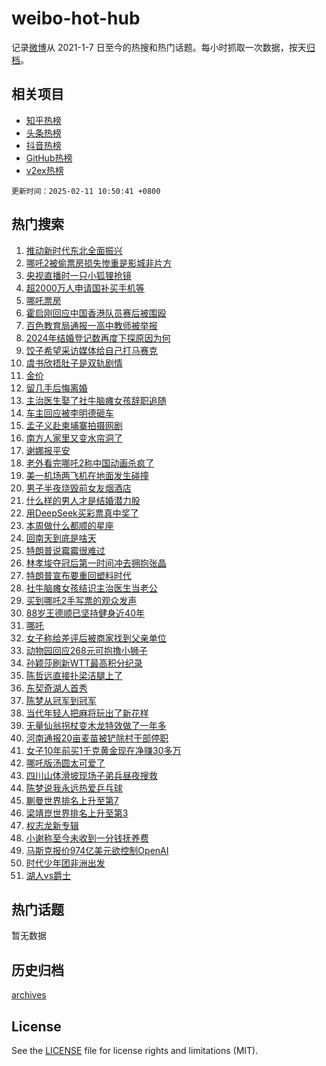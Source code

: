 # weibo-hot-hub

记录[微博](https://www.weibo.com)从 2021-1-7 日至今的热搜和热门话题。每小时抓取一次数据，按天[归档](archives)。

## 相关项目

- [知乎热榜](https://github.com/snaildev/zhihu-hot-hub)
- [头条热榜](https://github.com/snaildev/toutiao-hot-hub)
- [抖音热榜](https://github.com/snaildev/douyin-hot-hub)
- [GitHub热榜](https://github.com/snaildev/github-hot-hub)
- [v2ex热榜](https://github.com/snaildev/v2ex-hot-hub)


`更新时间：2025-02-11 10:50:41 +0800`

## 热门搜索

1. [推动新时代东北全面振兴](https://m.weibo.cn/search?containerid=100103type%3D1%26t%3D10%26q%3D%23%E6%8E%A8%E5%8A%A8%E6%96%B0%E6%97%B6%E4%BB%A3%E4%B8%9C%E5%8C%97%E5%85%A8%E9%9D%A2%E6%8C%AF%E5%85%B4%23&stream_entry_id=51&isnewpage=1&extparam=seat%3D1%26q%3D%2523%25E6%258E%25A8%25E5%258A%25A8%25E6%2596%25B0%25E6%2597%25B6%25E4%25BB%25A3%25E4%25B8%259C%25E5%258C%2597%25E5%2585%25A8%25E9%259D%25A2%25E6%258C%25AF%25E5%2585%25B4%2523%26dgr%3D0%26cate%3D10103%26pos%3D0%26filter_type%3Drealtimehot%26stream_entry_id%3D51%26c_type%3D51%26display_time%3D1739242240%26pre_seqid%3D17392422401350401486507)
1. [哪吒2被偷票房损失惨重是影城非片方](https://m.weibo.cn/search?containerid=100103type%3D1%26t%3D10%26q%3D%23%E5%93%AA%E5%90%922%E8%A2%AB%E5%81%B7%E7%A5%A8%E6%88%BF%E6%8D%9F%E5%A4%B1%E6%83%A8%E9%87%8D%E6%98%AF%E5%BD%B1%E5%9F%8E%E9%9D%9E%E7%89%87%E6%96%B9%23&stream_entry_id=31&isnewpage=1&extparam=seat%3D1%26realpos%3D1%26dgr%3D0%26cate%3D5001%26pos%3D0%26band_rank%3D1%26stream_entry_id%3D31%26flag%3D0%26lcate%3D5001%26filter_type%3Drealtimehot%26q%3D%2523%25E5%2593%25AA%25E5%2590%25922%25E8%25A2%25AB%25E5%2581%25B7%25E7%25A5%25A8%25E6%2588%25BF%25E6%258D%259F%25E5%25A4%25B1%25E6%2583%25A8%25E9%2587%258D%25E6%2598%25AF%25E5%25BD%25B1%25E5%259F%258E%25E9%259D%259E%25E7%2589%2587%25E6%2596%25B9%2523%26c_type%3D31%26display_time%3D1739242240%26pre_seqid%3D17392422401350401486507)
1. [央视直播时一只小狐狸抢镜](https://m.weibo.cn/search?containerid=100103type%3D1%26t%3D10%26q%3D%23%E5%A4%AE%E8%A7%86%E7%9B%B4%E6%92%AD%E6%97%B6%E4%B8%80%E5%8F%AA%E5%B0%8F%E7%8B%90%E7%8B%B8%E6%8A%A2%E9%95%9C%23&stream_entry_id=31&isnewpage=1&extparam=seat%3D1%26realpos%3D2%26dgr%3D0%26cate%3D5001%26pos%3D1%26band_rank%3D2%26stream_entry_id%3D31%26flag%3D2%26lcate%3D5001%26filter_type%3Drealtimehot%26q%3D%2523%25E5%25A4%25AE%25E8%25A7%2586%25E7%259B%25B4%25E6%2592%25AD%25E6%2597%25B6%25E4%25B8%2580%25E5%258F%25AA%25E5%25B0%258F%25E7%258B%2590%25E7%258B%25B8%25E6%258A%25A2%25E9%2595%259C%2523%26c_type%3D31%26display_time%3D1739242240%26pre_seqid%3D17392422401350401486507)
1. [超2000万人申请国补买手机等](https://m.weibo.cn/search?containerid=100103type%3D1%26t%3D10%26q%3D%23%E8%B6%852000%E4%B8%87%E4%BA%BA%E7%94%B3%E8%AF%B7%E5%9B%BD%E8%A1%A5%E4%B9%B0%E6%89%8B%E6%9C%BA%E7%AD%89%23&stream_entry_id=31&isnewpage=1&extparam=seat%3D1%26realpos%3D3%26dgr%3D0%26cate%3D5001%26pos%3D2%26band_rank%3D3%26stream_entry_id%3D31%26flag%3D0%26lcate%3D5001%26filter_type%3Drealtimehot%26q%3D%2523%25E8%25B6%25852000%25E4%25B8%2587%25E4%25BA%25BA%25E7%2594%25B3%25E8%25AF%25B7%25E5%259B%25BD%25E8%25A1%25A5%25E4%25B9%25B0%25E6%2589%258B%25E6%259C%25BA%25E7%25AD%2589%2523%26c_type%3D31%26display_time%3D1739242240%26pre_seqid%3D17392422401350401486507)
1. [哪吒票房](https://m.weibo.cn/search?containerid=100103type%3D1%26t%3D10%26q%3D%E5%93%AA%E5%90%92%E7%A5%A8%E6%88%BF&stream_entry_id=31&isnewpage=1&extparam=seat%3D1%26realpos%3D4%26dgr%3D0%26cate%3D5001%26pos%3D3%26band_rank%3D4%26stream_entry_id%3D31%26flag%3D1%26lcate%3D5001%26filter_type%3Drealtimehot%26q%3D%25E5%2593%25AA%25E5%2590%2592%25E7%25A5%25A8%25E6%2588%25BF%26c_type%3D31%26display_time%3D1739242240%26pre_seqid%3D17392422401350401486507)
1. [霍启刚回应中国香港队员赛后被围殴](https://m.weibo.cn/search?containerid=100103type%3D1%26t%3D10%26q%3D%23%E9%9C%8D%E5%90%AF%E5%88%9A%E5%9B%9E%E5%BA%94%E4%B8%AD%E5%9B%BD%E9%A6%99%E6%B8%AF%E9%98%9F%E5%91%98%E8%B5%9B%E5%90%8E%E8%A2%AB%E5%9B%B4%E6%AE%B4%23&stream_entry_id=31&isnewpage=1&extparam=seat%3D1%26realpos%3D5%26dgr%3D0%26cate%3D5001%26pos%3D4%26band_rank%3D5%26stream_entry_id%3D31%26flag%3D2%26lcate%3D5001%26filter_type%3Drealtimehot%26q%3D%2523%25E9%259C%258D%25E5%2590%25AF%25E5%2588%259A%25E5%259B%259E%25E5%25BA%2594%25E4%25B8%25AD%25E5%259B%25BD%25E9%25A6%2599%25E6%25B8%25AF%25E9%2598%259F%25E5%2591%2598%25E8%25B5%259B%25E5%2590%258E%25E8%25A2%25AB%25E5%259B%25B4%25E6%25AE%25B4%2523%26c_type%3D31%26display_time%3D1739242240%26pre_seqid%3D17392422401350401486507)
1. [百色教育局通报一高中教师被举报](https://m.weibo.cn/search?containerid=100103type%3D1%26t%3D10%26q%3D%23%E7%99%BE%E8%89%B2%E6%95%99%E8%82%B2%E5%B1%80%E9%80%9A%E6%8A%A5%E4%B8%80%E9%AB%98%E4%B8%AD%E6%95%99%E5%B8%88%E8%A2%AB%E4%B8%BE%E6%8A%A5%23&stream_entry_id=31&isnewpage=1&extparam=seat%3D1%26realpos%3D6%26dgr%3D0%26cate%3D5001%26pos%3D5%26band_rank%3D6%26stream_entry_id%3D31%26flag%3D16%26lcate%3D5001%26filter_type%3Drealtimehot%26q%3D%2523%25E7%2599%25BE%25E8%2589%25B2%25E6%2595%2599%25E8%2582%25B2%25E5%25B1%2580%25E9%2580%259A%25E6%258A%25A5%25E4%25B8%2580%25E9%25AB%2598%25E4%25B8%25AD%25E6%2595%2599%25E5%25B8%2588%25E8%25A2%25AB%25E4%25B8%25BE%25E6%258A%25A5%2523%26c_type%3D31%26display_time%3D1739242240%26pre_seqid%3D17392422401350401486507)
1. [2024年结婚登记数再度下探原因为何](https://m.weibo.cn/search?containerid=100103type%3D1%26t%3D10%26q%3D%232024%E5%B9%B4%E7%BB%93%E5%A9%9A%E7%99%BB%E8%AE%B0%E6%95%B0%E5%86%8D%E5%BA%A6%E4%B8%8B%E6%8E%A2%E5%8E%9F%E5%9B%A0%E4%B8%BA%E4%BD%95%23&stream_entry_id=31&isnewpage=1&extparam=seat%3D1%26realpos%3D7%26dgr%3D0%26cate%3D5001%26pos%3D6%26band_rank%3D7%26stream_entry_id%3D31%26flag%3D0%26lcate%3D5001%26filter_type%3Drealtimehot%26q%3D%25232024%25E5%25B9%25B4%25E7%25BB%2593%25E5%25A9%259A%25E7%2599%25BB%25E8%25AE%25B0%25E6%2595%25B0%25E5%2586%258D%25E5%25BA%25A6%25E4%25B8%258B%25E6%258E%25A2%25E5%258E%259F%25E5%259B%25A0%25E4%25B8%25BA%25E4%25BD%2595%2523%26c_type%3D31%26display_time%3D1739242240%26pre_seqid%3D17392422401350401486507)
1. [饺子希望采访媒体给自己打马赛克](https://m.weibo.cn/search?containerid=100103type%3D1%26t%3D10%26q%3D%23%E9%A5%BA%E5%AD%90%E5%B8%8C%E6%9C%9B%E9%87%87%E8%AE%BF%E5%AA%92%E4%BD%93%E7%BB%99%E8%87%AA%E5%B7%B1%E6%89%93%E9%A9%AC%E8%B5%9B%E5%85%8B%23&stream_entry_id=31&isnewpage=1&extparam=seat%3D1%26realpos%3D8%26dgr%3D0%26cate%3D5001%26pos%3D7%26band_rank%3D8%26stream_entry_id%3D31%26flag%3D0%26lcate%3D5001%26filter_type%3Drealtimehot%26q%3D%2523%25E9%25A5%25BA%25E5%25AD%2590%25E5%25B8%258C%25E6%259C%259B%25E9%2587%2587%25E8%25AE%25BF%25E5%25AA%2592%25E4%25BD%2593%25E7%25BB%2599%25E8%2587%25AA%25E5%25B7%25B1%25E6%2589%2593%25E9%25A9%25AC%25E8%25B5%259B%25E5%2585%258B%2523%26c_type%3D31%26display_time%3D1739242240%26pre_seqid%3D17392422401350401486507)
1. [虞书欣捂肚子是双轨剧情](https://m.weibo.cn/search?containerid=100103type%3D1%26t%3D10%26q%3D%23%E8%99%9E%E4%B9%A6%E6%AC%A3%E6%8D%82%E8%82%9A%E5%AD%90%E6%98%AF%E5%8F%8C%E8%BD%A8%E5%89%A7%E6%83%85%23&stream_entry_id=31&isnewpage=1&extparam=seat%3D1%26realpos%3D9%26dgr%3D0%26cate%3D5001%26pos%3D8%26band_rank%3D9%26stream_entry_id%3D31%26flag%3D1%26lcate%3D5001%26filter_type%3Drealtimehot%26q%3D%2523%25E8%2599%259E%25E4%25B9%25A6%25E6%25AC%25A3%25E6%258D%2582%25E8%2582%259A%25E5%25AD%2590%25E6%2598%25AF%25E5%258F%258C%25E8%25BD%25A8%25E5%2589%25A7%25E6%2583%2585%2523%26c_type%3D31%26display_time%3D1739242240%26pre_seqid%3D17392422401350401486507)
1. [金价](https://m.weibo.cn/search?containerid=100103type%3D1%26t%3D10%26q%3D%E9%87%91%E4%BB%B7&stream_entry_id=31&isnewpage=1&extparam=seat%3D1%26realpos%3D10%26dgr%3D0%26cate%3D5001%26pos%3D9%26band_rank%3D10%26stream_entry_id%3D31%26flag%3D1%26lcate%3D5001%26filter_type%3Drealtimehot%26q%3D%25E9%2587%2591%25E4%25BB%25B7%26c_type%3D31%26display_time%3D1739242240%26pre_seqid%3D17392422401350401486507)
1. [留几手后悔离婚](https://m.weibo.cn/search?containerid=100103type%3D1%26t%3D10%26q%3D%23%E7%95%99%E5%87%A0%E6%89%8B%E5%90%8E%E6%82%94%E7%A6%BB%E5%A9%9A%23&stream_entry_id=31&isnewpage=1&extparam=seat%3D1%26realpos%3D11%26dgr%3D0%26cate%3D5001%26pos%3D10%26band_rank%3D11%26stream_entry_id%3D31%26flag%3D1%26lcate%3D5001%26filter_type%3Drealtimehot%26q%3D%2523%25E7%2595%2599%25E5%2587%25A0%25E6%2589%258B%25E5%2590%258E%25E6%2582%2594%25E7%25A6%25BB%25E5%25A9%259A%2523%26c_type%3D31%26display_time%3D1739242240%26pre_seqid%3D17392422401350401486507)
1. [主治医生娶了社牛脑瘫女孩辞职追随](https://m.weibo.cn/search?containerid=100103type%3D1%26t%3D10%26q%3D%23%E4%B8%BB%E6%B2%BB%E5%8C%BB%E7%94%9F%E5%A8%B6%E4%BA%86%E7%A4%BE%E7%89%9B%E8%84%91%E7%98%AB%E5%A5%B3%E5%AD%A9%E8%BE%9E%E8%81%8C%E8%BF%BD%E9%9A%8F%23&stream_entry_id=31&isnewpage=1&extparam=seat%3D1%26realpos%3D12%26dgr%3D0%26cate%3D5001%26pos%3D11%26band_rank%3D12%26stream_entry_id%3D31%26flag%3D1%26lcate%3D5001%26filter_type%3Drealtimehot%26q%3D%2523%25E4%25B8%25BB%25E6%25B2%25BB%25E5%258C%25BB%25E7%2594%259F%25E5%25A8%25B6%25E4%25BA%2586%25E7%25A4%25BE%25E7%2589%259B%25E8%2584%2591%25E7%2598%25AB%25E5%25A5%25B3%25E5%25AD%25A9%25E8%25BE%259E%25E8%2581%258C%25E8%25BF%25BD%25E9%259A%258F%2523%26c_type%3D31%26display_time%3D1739242240%26pre_seqid%3D17392422401350401486507)
1. [车主回应被李明德砸车](https://m.weibo.cn/search?containerid=100103type%3D1%26t%3D10%26q%3D%23%E8%BD%A6%E4%B8%BB%E5%9B%9E%E5%BA%94%E8%A2%AB%E6%9D%8E%E6%98%8E%E5%BE%B7%E7%A0%B8%E8%BD%A6%23&stream_entry_id=31&isnewpage=1&extparam=seat%3D1%26realpos%3D13%26dgr%3D0%26cate%3D5001%26pos%3D12%26band_rank%3D13%26stream_entry_id%3D31%26flag%3D1%26lcate%3D5001%26filter_type%3Drealtimehot%26q%3D%2523%25E8%25BD%25A6%25E4%25B8%25BB%25E5%259B%259E%25E5%25BA%2594%25E8%25A2%25AB%25E6%259D%258E%25E6%2598%258E%25E5%25BE%25B7%25E7%25A0%25B8%25E8%25BD%25A6%2523%26c_type%3D31%26display_time%3D1739242240%26pre_seqid%3D17392422401350401486507)
1. [孟子义赴柬埔寨拍摄网剧](https://m.weibo.cn/search?containerid=100103type%3D1%26t%3D10%26q%3D%23%E5%AD%9F%E5%AD%90%E4%B9%89%E8%B5%B4%E6%9F%AC%E5%9F%94%E5%AF%A8%E6%8B%8D%E6%91%84%E7%BD%91%E5%89%A7%23&stream_entry_id=31&isnewpage=1&extparam=seat%3D1%26realpos%3D14%26dgr%3D0%26cate%3D5001%26pos%3D13%26band_rank%3D14%26stream_entry_id%3D31%26flag%3D2%26lcate%3D5001%26filter_type%3Drealtimehot%26q%3D%2523%25E5%25AD%259F%25E5%25AD%2590%25E4%25B9%2589%25E8%25B5%25B4%25E6%259F%25AC%25E5%259F%2594%25E5%25AF%25A8%25E6%258B%258D%25E6%2591%2584%25E7%25BD%2591%25E5%2589%25A7%2523%26c_type%3D31%26display_time%3D1739242240%26pre_seqid%3D17392422401350401486507)
1. [南方人家里又变水帘洞了](https://m.weibo.cn/search?containerid=100103type%3D1%26t%3D10%26q%3D%23%E5%8D%97%E6%96%B9%E4%BA%BA%E5%AE%B6%E9%87%8C%E5%8F%88%E5%8F%98%E6%B0%B4%E5%B8%98%E6%B4%9E%E4%BA%86%23&stream_entry_id=31&isnewpage=1&extparam=seat%3D1%26realpos%3D15%26dgr%3D0%26cate%3D5001%26pos%3D14%26band_rank%3D15%26stream_entry_id%3D31%26flag%3D1%26lcate%3D5001%26filter_type%3Drealtimehot%26q%3D%2523%25E5%258D%2597%25E6%2596%25B9%25E4%25BA%25BA%25E5%25AE%25B6%25E9%2587%258C%25E5%258F%2588%25E5%258F%2598%25E6%25B0%25B4%25E5%25B8%2598%25E6%25B4%259E%25E4%25BA%2586%2523%26c_type%3D31%26display_time%3D1739242240%26pre_seqid%3D17392422401350401486507)
1. [谢娜报平安](https://m.weibo.cn/search?containerid=100103type%3D1%26t%3D10%26q%3D%23%E8%B0%A2%E5%A8%9C%E6%8A%A5%E5%B9%B3%E5%AE%89%23&stream_entry_id=31&isnewpage=1&extparam=seat%3D1%26realpos%3D16%26dgr%3D0%26cate%3D5001%26pos%3D15%26band_rank%3D16%26stream_entry_id%3D31%26flag%3D2%26lcate%3D5001%26filter_type%3Drealtimehot%26q%3D%2523%25E8%25B0%25A2%25E5%25A8%259C%25E6%258A%25A5%25E5%25B9%25B3%25E5%25AE%2589%2523%26c_type%3D31%26display_time%3D1739242240%26pre_seqid%3D17392422401350401486507)
1. [老外看完哪吒2称中国动画杀疯了](https://m.weibo.cn/search?containerid=100103type%3D1%26t%3D10%26q%3D%23%E8%80%81%E5%A4%96%E7%9C%8B%E5%AE%8C%E5%93%AA%E5%90%922%E7%A7%B0%E4%B8%AD%E5%9B%BD%E5%8A%A8%E7%94%BB%E6%9D%80%E7%96%AF%E4%BA%86%23&stream_entry_id=31&isnewpage=1&extparam=seat%3D1%26realpos%3D17%26dgr%3D0%26cate%3D5001%26pos%3D16%26band_rank%3D17%26stream_entry_id%3D31%26flag%3D0%26lcate%3D5001%26filter_type%3Drealtimehot%26q%3D%2523%25E8%2580%2581%25E5%25A4%2596%25E7%259C%258B%25E5%25AE%258C%25E5%2593%25AA%25E5%2590%25922%25E7%25A7%25B0%25E4%25B8%25AD%25E5%259B%25BD%25E5%258A%25A8%25E7%2594%25BB%25E6%259D%2580%25E7%2596%25AF%25E4%25BA%2586%2523%26c_type%3D31%26display_time%3D1739242240%26pre_seqid%3D17392422401350401486507)
1. [美一机场两飞机在地面发生碰撞](https://m.weibo.cn/search?containerid=100103type%3D1%26t%3D10%26q%3D%23%E7%BE%8E%E4%B8%80%E6%9C%BA%E5%9C%BA%E4%B8%A4%E9%A3%9E%E6%9C%BA%E5%9C%A8%E5%9C%B0%E9%9D%A2%E5%8F%91%E7%94%9F%E7%A2%B0%E6%92%9E%23&stream_entry_id=31&isnewpage=1&extparam=seat%3D1%26realpos%3D18%26dgr%3D0%26cate%3D5001%26pos%3D17%26band_rank%3D18%26stream_entry_id%3D31%26flag%3D0%26lcate%3D5001%26filter_type%3Drealtimehot%26q%3D%2523%25E7%25BE%258E%25E4%25B8%2580%25E6%259C%25BA%25E5%259C%25BA%25E4%25B8%25A4%25E9%25A3%259E%25E6%259C%25BA%25E5%259C%25A8%25E5%259C%25B0%25E9%259D%25A2%25E5%258F%2591%25E7%2594%259F%25E7%25A2%25B0%25E6%2592%259E%2523%26c_type%3D31%26display_time%3D1739242240%26pre_seqid%3D17392422401350401486507)
1. [男子半夜烧毁前女友烟酒店](https://m.weibo.cn/search?containerid=100103type%3D1%26t%3D10%26q%3D%23%E7%94%B7%E5%AD%90%E5%8D%8A%E5%A4%9C%E7%83%A7%E6%AF%81%E5%89%8D%E5%A5%B3%E5%8F%8B%E7%83%9F%E9%85%92%E5%BA%97%23&stream_entry_id=31&isnewpage=1&extparam=seat%3D1%26realpos%3D19%26dgr%3D0%26cate%3D5001%26pos%3D18%26band_rank%3D19%26stream_entry_id%3D31%26flag%3D0%26lcate%3D5001%26filter_type%3Drealtimehot%26q%3D%2523%25E7%2594%25B7%25E5%25AD%2590%25E5%258D%258A%25E5%25A4%259C%25E7%2583%25A7%25E6%25AF%2581%25E5%2589%258D%25E5%25A5%25B3%25E5%258F%258B%25E7%2583%259F%25E9%2585%2592%25E5%25BA%2597%2523%26c_type%3D31%26display_time%3D1739242240%26pre_seqid%3D17392422401350401486507)
1. [什么样的男人才是结婚潜力股](https://m.weibo.cn/search?containerid=100103type%3D1%26t%3D10%26q%3D%E4%BB%80%E4%B9%88%E6%A0%B7%E7%9A%84%E7%94%B7%E4%BA%BA%E6%89%8D%E6%98%AF%E7%BB%93%E5%A9%9A%E6%BD%9C%E5%8A%9B%E8%82%A1&stream_entry_id=31&isnewpage=1&extparam=seat%3D1%26realpos%3D20%26dgr%3D0%26cate%3D5001%26pos%3D19%26band_rank%3D20%26stream_entry_id%3D31%26flag%3D1%26lcate%3D5001%26filter_type%3Drealtimehot%26q%3D%25E4%25BB%2580%25E4%25B9%2588%25E6%25A0%25B7%25E7%259A%2584%25E7%2594%25B7%25E4%25BA%25BA%25E6%2589%258D%25E6%2598%25AF%25E7%25BB%2593%25E5%25A9%259A%25E6%25BD%259C%25E5%258A%259B%25E8%2582%25A1%26c_type%3D31%26display_time%3D1739242240%26pre_seqid%3D17392422401350401486507)
1. [用DeepSeek买彩票真中奖了](https://m.weibo.cn/search?containerid=100103type%3D1%26t%3D10%26q%3D%23%E7%94%A8DeepSeek%E4%B9%B0%E5%BD%A9%E7%A5%A8%E7%9C%9F%E4%B8%AD%E5%A5%96%E4%BA%86%23&stream_entry_id=31&isnewpage=1&extparam=seat%3D1%26realpos%3D21%26dgr%3D0%26cate%3D5001%26pos%3D20%26band_rank%3D21%26stream_entry_id%3D31%26flag%3D1%26lcate%3D5001%26filter_type%3Drealtimehot%26q%3D%2523%25E7%2594%25A8DeepSeek%25E4%25B9%25B0%25E5%25BD%25A9%25E7%25A5%25A8%25E7%259C%259F%25E4%25B8%25AD%25E5%25A5%2596%25E4%25BA%2586%2523%26c_type%3D31%26display_time%3D1739242240%26pre_seqid%3D17392422401350401486507)
1. [本周做什么都顺的星座](https://m.weibo.cn/search?containerid=100103type%3D1%26t%3D10%26q%3D%23%E6%9C%AC%E5%91%A8%E5%81%9A%E4%BB%80%E4%B9%88%E9%83%BD%E9%A1%BA%E7%9A%84%E6%98%9F%E5%BA%A7%23&stream_entry_id=31&isnewpage=1&extparam=seat%3D1%26realpos%3D22%26dgr%3D0%26cate%3D5001%26pos%3D21%26band_rank%3D22%26stream_entry_id%3D31%26flag%3D1%26lcate%3D5001%26filter_type%3Drealtimehot%26q%3D%2523%25E6%259C%25AC%25E5%2591%25A8%25E5%2581%259A%25E4%25BB%2580%25E4%25B9%2588%25E9%2583%25BD%25E9%25A1%25BA%25E7%259A%2584%25E6%2598%259F%25E5%25BA%25A7%2523%26c_type%3D31%26display_time%3D1739242240%26pre_seqid%3D17392422401350401486507)
1. [回南天到底是啥天](https://m.weibo.cn/search?containerid=100103type%3D1%26t%3D10%26q%3D%23%E5%9B%9E%E5%8D%97%E5%A4%A9%E5%88%B0%E5%BA%95%E6%98%AF%E5%95%A5%E5%A4%A9%23&stream_entry_id=31&isnewpage=1&extparam=seat%3D1%26realpos%3D23%26dgr%3D0%26cate%3D5001%26pos%3D22%26band_rank%3D23%26stream_entry_id%3D31%26flag%3D1%26lcate%3D5001%26filter_type%3Drealtimehot%26q%3D%2523%25E5%259B%259E%25E5%258D%2597%25E5%25A4%25A9%25E5%2588%25B0%25E5%25BA%2595%25E6%2598%25AF%25E5%2595%25A5%25E5%25A4%25A9%2523%26c_type%3D31%26display_time%3D1739242240%26pre_seqid%3D17392422401350401486507)
1. [特朗普说霉霉很难过](https://m.weibo.cn/search?containerid=100103type%3D1%26t%3D10%26q%3D%23%E7%89%B9%E6%9C%97%E6%99%AE%E8%AF%B4%E9%9C%89%E9%9C%89%E5%BE%88%E9%9A%BE%E8%BF%87%23&stream_entry_id=31&isnewpage=1&extparam=seat%3D1%26realpos%3D24%26dgr%3D0%26cate%3D5001%26pos%3D23%26band_rank%3D24%26stream_entry_id%3D31%26flag%3D0%26lcate%3D5001%26filter_type%3Drealtimehot%26q%3D%2523%25E7%2589%25B9%25E6%259C%2597%25E6%2599%25AE%25E8%25AF%25B4%25E9%259C%2589%25E9%259C%2589%25E5%25BE%2588%25E9%259A%25BE%25E8%25BF%2587%2523%26c_type%3D31%26display_time%3D1739242240%26pre_seqid%3D17392422401350401486507)
1. [林孝埈夺冠后第一时间冲去拥抱张晶](https://m.weibo.cn/search?containerid=100103type%3D1%26t%3D10%26q%3D%23%E6%9E%97%E5%AD%9D%E5%9F%88%E5%A4%BA%E5%86%A0%E5%90%8E%E7%AC%AC%E4%B8%80%E6%97%B6%E9%97%B4%E5%86%B2%E5%8E%BB%E6%8B%A5%E6%8A%B1%E5%BC%A0%E6%99%B6%23&stream_entry_id=31&isnewpage=1&extparam=seat%3D1%26realpos%3D25%26dgr%3D0%26cate%3D5001%26pos%3D24%26band_rank%3D25%26stream_entry_id%3D31%26flag%3D1%26lcate%3D5001%26filter_type%3Drealtimehot%26q%3D%2523%25E6%259E%2597%25E5%25AD%259D%25E5%259F%2588%25E5%25A4%25BA%25E5%2586%25A0%25E5%2590%258E%25E7%25AC%25AC%25E4%25B8%2580%25E6%2597%25B6%25E9%2597%25B4%25E5%2586%25B2%25E5%258E%25BB%25E6%258B%25A5%25E6%258A%25B1%25E5%25BC%25A0%25E6%2599%25B6%2523%26c_type%3D31%26display_time%3D1739242240%26pre_seqid%3D17392422401350401486507)
1. [特朗普宣布要重回塑料时代](https://m.weibo.cn/search?containerid=100103type%3D1%26t%3D10%26q%3D%23%E7%89%B9%E6%9C%97%E6%99%AE%E5%AE%A3%E5%B8%83%E8%A6%81%E9%87%8D%E5%9B%9E%E5%A1%91%E6%96%99%E6%97%B6%E4%BB%A3%23&stream_entry_id=31&isnewpage=1&extparam=seat%3D1%26realpos%3D26%26dgr%3D0%26cate%3D5001%26pos%3D25%26band_rank%3D26%26stream_entry_id%3D31%26flag%3D0%26lcate%3D5001%26filter_type%3Drealtimehot%26q%3D%2523%25E7%2589%25B9%25E6%259C%2597%25E6%2599%25AE%25E5%25AE%25A3%25E5%25B8%2583%25E8%25A6%2581%25E9%2587%258D%25E5%259B%259E%25E5%25A1%2591%25E6%2596%2599%25E6%2597%25B6%25E4%25BB%25A3%2523%26c_type%3D31%26display_time%3D1739242240%26pre_seqid%3D17392422401350401486507)
1. [社牛脑瘫女孩结识主治医生当老公](https://m.weibo.cn/search?containerid=100103type%3D1%26t%3D10%26q%3D%23%E7%A4%BE%E7%89%9B%E8%84%91%E7%98%AB%E5%A5%B3%E5%AD%A9%E7%BB%93%E8%AF%86%E4%B8%BB%E6%B2%BB%E5%8C%BB%E7%94%9F%E5%BD%93%E8%80%81%E5%85%AC%23&stream_entry_id=31&isnewpage=1&extparam=seat%3D1%26realpos%3D27%26dgr%3D0%26cate%3D5001%26pos%3D26%26band_rank%3D27%26stream_entry_id%3D31%26flag%3D1%26lcate%3D5001%26filter_type%3Drealtimehot%26q%3D%2523%25E7%25A4%25BE%25E7%2589%259B%25E8%2584%2591%25E7%2598%25AB%25E5%25A5%25B3%25E5%25AD%25A9%25E7%25BB%2593%25E8%25AF%2586%25E4%25B8%25BB%25E6%25B2%25BB%25E5%258C%25BB%25E7%2594%259F%25E5%25BD%2593%25E8%2580%2581%25E5%2585%25AC%2523%26c_type%3D31%26display_time%3D1739242240%26pre_seqid%3D17392422401350401486507)
1. [买到哪吒2手写票的观众发声](https://m.weibo.cn/search?containerid=100103type%3D1%26t%3D10%26q%3D%23%E4%B9%B0%E5%88%B0%E5%93%AA%E5%90%922%E6%89%8B%E5%86%99%E7%A5%A8%E7%9A%84%E8%A7%82%E4%BC%97%E5%8F%91%E5%A3%B0%23&stream_entry_id=31&isnewpage=1&extparam=seat%3D1%26realpos%3D28%26dgr%3D0%26cate%3D5001%26pos%3D27%26band_rank%3D28%26stream_entry_id%3D31%26flag%3D0%26lcate%3D5001%26filter_type%3Drealtimehot%26q%3D%2523%25E4%25B9%25B0%25E5%2588%25B0%25E5%2593%25AA%25E5%2590%25922%25E6%2589%258B%25E5%2586%2599%25E7%25A5%25A8%25E7%259A%2584%25E8%25A7%2582%25E4%25BC%2597%25E5%258F%2591%25E5%25A3%25B0%2523%26c_type%3D31%26display_time%3D1739242240%26pre_seqid%3D17392422401350401486507)
1. [88岁王德顺已坚持健身近40年](https://m.weibo.cn/search?containerid=100103type%3D1%26t%3D10%26q%3D%2388%E5%B2%81%E7%8E%8B%E5%BE%B7%E9%A1%BA%E5%B7%B2%E5%9D%9A%E6%8C%81%E5%81%A5%E8%BA%AB%E8%BF%9140%E5%B9%B4%23&stream_entry_id=31&isnewpage=1&extparam=seat%3D1%26realpos%3D29%26dgr%3D0%26cate%3D5001%26pos%3D28%26band_rank%3D29%26stream_entry_id%3D31%26flag%3D1%26lcate%3D5001%26filter_type%3Drealtimehot%26q%3D%252388%25E5%25B2%2581%25E7%258E%258B%25E5%25BE%25B7%25E9%25A1%25BA%25E5%25B7%25B2%25E5%259D%259A%25E6%258C%2581%25E5%2581%25A5%25E8%25BA%25AB%25E8%25BF%259140%25E5%25B9%25B4%2523%26c_type%3D31%26display_time%3D1739242240%26pre_seqid%3D17392422401350401486507)
1. [哪吒](https://m.weibo.cn/search?containerid=100103type%3D1%26t%3D10%26q%3D%E5%93%AA%E5%90%92&stream_entry_id=31&isnewpage=1&extparam=seat%3D1%26realpos%3D30%26dgr%3D0%26cate%3D5001%26pos%3D29%26band_rank%3D30%26stream_entry_id%3D31%26flag%3D0%26lcate%3D5001%26filter_type%3Drealtimehot%26q%3D%25E5%2593%25AA%25E5%2590%2592%26c_type%3D31%26display_time%3D1739242240%26pre_seqid%3D17392422401350401486507)
1. [女子称给差评后被商家找到父亲单位](https://m.weibo.cn/search?containerid=100103type%3D1%26t%3D10%26q%3D%23%E5%A5%B3%E5%AD%90%E7%A7%B0%E7%BB%99%E5%B7%AE%E8%AF%84%E5%90%8E%E8%A2%AB%E5%95%86%E5%AE%B6%E6%89%BE%E5%88%B0%E7%88%B6%E4%BA%B2%E5%8D%95%E4%BD%8D%23&stream_entry_id=31&isnewpage=1&extparam=seat%3D1%26realpos%3D31%26dgr%3D0%26cate%3D5001%26pos%3D30%26band_rank%3D31%26stream_entry_id%3D31%26flag%3D1%26lcate%3D5001%26filter_type%3Drealtimehot%26q%3D%2523%25E5%25A5%25B3%25E5%25AD%2590%25E7%25A7%25B0%25E7%25BB%2599%25E5%25B7%25AE%25E8%25AF%2584%25E5%2590%258E%25E8%25A2%25AB%25E5%2595%2586%25E5%25AE%25B6%25E6%2589%25BE%25E5%2588%25B0%25E7%2588%25B6%25E4%25BA%25B2%25E5%258D%2595%25E4%25BD%258D%2523%26c_type%3D31%26display_time%3D1739242240%26pre_seqid%3D17392422401350401486507)
1. [动物园回应268元可抱撸小狮子](https://m.weibo.cn/search?containerid=100103type%3D1%26t%3D10%26q%3D%23%E5%8A%A8%E7%89%A9%E5%9B%AD%E5%9B%9E%E5%BA%94268%E5%85%83%E5%8F%AF%E6%8A%B1%E6%92%B8%E5%B0%8F%E7%8B%AE%E5%AD%90%23&stream_entry_id=31&isnewpage=1&extparam=seat%3D1%26realpos%3D32%26dgr%3D0%26cate%3D5001%26pos%3D31%26band_rank%3D32%26stream_entry_id%3D31%26flag%3D1%26lcate%3D5001%26filter_type%3Drealtimehot%26q%3D%2523%25E5%258A%25A8%25E7%2589%25A9%25E5%259B%25AD%25E5%259B%259E%25E5%25BA%2594268%25E5%2585%2583%25E5%258F%25AF%25E6%258A%25B1%25E6%2592%25B8%25E5%25B0%258F%25E7%258B%25AE%25E5%25AD%2590%2523%26c_type%3D31%26display_time%3D1739242240%26pre_seqid%3D17392422401350401486507)
1. [孙颖莎刷新WTT最高积分纪录](https://m.weibo.cn/search?containerid=100103type%3D1%26t%3D10%26q%3D%23%E5%AD%99%E9%A2%96%E8%8E%8E%E5%88%B7%E6%96%B0WTT%E6%9C%80%E9%AB%98%E7%A7%AF%E5%88%86%E7%BA%AA%E5%BD%95%23&stream_entry_id=31&isnewpage=1&extparam=seat%3D1%26realpos%3D33%26dgr%3D0%26cate%3D5001%26pos%3D32%26band_rank%3D33%26stream_entry_id%3D31%26flag%3D1%26lcate%3D5001%26filter_type%3Drealtimehot%26q%3D%2523%25E5%25AD%2599%25E9%25A2%2596%25E8%258E%258E%25E5%2588%25B7%25E6%2596%25B0WTT%25E6%259C%2580%25E9%25AB%2598%25E7%25A7%25AF%25E5%2588%2586%25E7%25BA%25AA%25E5%25BD%2595%2523%26c_type%3D31%26display_time%3D1739242240%26pre_seqid%3D17392422401350401486507)
1. [陈哲远直接扑梁洁腿上了](https://m.weibo.cn/search?containerid=100103type%3D1%26t%3D10%26q%3D%23%E9%99%88%E5%93%B2%E8%BF%9C%E7%9B%B4%E6%8E%A5%E6%89%91%E6%A2%81%E6%B4%81%E8%85%BF%E4%B8%8A%E4%BA%86%23&stream_entry_id=31&isnewpage=1&extparam=seat%3D1%26realpos%3D34%26dgr%3D0%26cate%3D5001%26pos%3D33%26band_rank%3D34%26stream_entry_id%3D31%26flag%3D1%26lcate%3D5001%26filter_type%3Drealtimehot%26q%3D%2523%25E9%2599%2588%25E5%2593%25B2%25E8%25BF%259C%25E7%259B%25B4%25E6%258E%25A5%25E6%2589%2591%25E6%25A2%2581%25E6%25B4%2581%25E8%2585%25BF%25E4%25B8%258A%25E4%25BA%2586%2523%26c_type%3D31%26display_time%3D1739242240%26pre_seqid%3D17392422401350401486507)
1. [东契奇湖人首秀](https://m.weibo.cn/search?containerid=100103type%3D1%26t%3D10%26q%3D%23%E4%B8%9C%E5%A5%91%E5%A5%87%E6%B9%96%E4%BA%BA%E9%A6%96%E7%A7%80%23&stream_entry_id=31&isnewpage=1&extparam=seat%3D1%26realpos%3D35%26dgr%3D0%26cate%3D5001%26pos%3D34%26band_rank%3D35%26stream_entry_id%3D31%26flag%3D0%26lcate%3D5001%26filter_type%3Drealtimehot%26q%3D%2523%25E4%25B8%259C%25E5%25A5%2591%25E5%25A5%2587%25E6%25B9%2596%25E4%25BA%25BA%25E9%25A6%2596%25E7%25A7%2580%2523%26c_type%3D31%26display_time%3D1739242240%26pre_seqid%3D17392422401350401486507)
1. [陈梦从冠军到冠军](https://m.weibo.cn/search?containerid=100103type%3D1%26t%3D10%26q%3D%23%E9%99%88%E6%A2%A6%E4%BB%8E%E5%86%A0%E5%86%9B%E5%88%B0%E5%86%A0%E5%86%9B%23&stream_entry_id=31&isnewpage=1&extparam=seat%3D1%26realpos%3D36%26dgr%3D0%26cate%3D5001%26pos%3D35%26band_rank%3D36%26stream_entry_id%3D31%26flag%3D1%26lcate%3D5001%26filter_type%3Drealtimehot%26q%3D%2523%25E9%2599%2588%25E6%25A2%25A6%25E4%25BB%258E%25E5%2586%25A0%25E5%2586%259B%25E5%2588%25B0%25E5%2586%25A0%25E5%2586%259B%2523%26c_type%3D31%26display_time%3D1739242240%26pre_seqid%3D17392422401350401486507)
1. [当代年轻人把麻将玩出了新花样](https://m.weibo.cn/search?containerid=100103type%3D1%26t%3D10%26q%3D%23%E5%BD%93%E4%BB%A3%E5%B9%B4%E8%BD%BB%E4%BA%BA%E6%8A%8A%E9%BA%BB%E5%B0%86%E7%8E%A9%E5%87%BA%E4%BA%86%E6%96%B0%E8%8A%B1%E6%A0%B7%23&stream_entry_id=31&isnewpage=1&extparam=seat%3D1%26realpos%3D37%26dgr%3D0%26cate%3D5001%26pos%3D36%26band_rank%3D37%26stream_entry_id%3D31%26flag%3D1%26lcate%3D5001%26filter_type%3Drealtimehot%26q%3D%2523%25E5%25BD%2593%25E4%25BB%25A3%25E5%25B9%25B4%25E8%25BD%25BB%25E4%25BA%25BA%25E6%258A%258A%25E9%25BA%25BB%25E5%25B0%2586%25E7%258E%25A9%25E5%2587%25BA%25E4%25BA%2586%25E6%2596%25B0%25E8%258A%25B1%25E6%25A0%25B7%2523%26c_type%3D31%26display_time%3D1739242240%26pre_seqid%3D17392422401350401486507)
1. [无量仙翁拐杖变木龙特效做了一年多](https://m.weibo.cn/search?containerid=100103type%3D1%26t%3D10%26q%3D%23%E6%97%A0%E9%87%8F%E4%BB%99%E7%BF%81%E6%8B%90%E6%9D%96%E5%8F%98%E6%9C%A8%E9%BE%99%E7%89%B9%E6%95%88%E5%81%9A%E4%BA%86%E4%B8%80%E5%B9%B4%E5%A4%9A%23&stream_entry_id=31&isnewpage=1&extparam=seat%3D1%26realpos%3D38%26dgr%3D0%26cate%3D5001%26pos%3D37%26band_rank%3D38%26stream_entry_id%3D31%26flag%3D0%26lcate%3D5001%26filter_type%3Drealtimehot%26q%3D%2523%25E6%2597%25A0%25E9%2587%258F%25E4%25BB%2599%25E7%25BF%2581%25E6%258B%2590%25E6%259D%2596%25E5%258F%2598%25E6%259C%25A8%25E9%25BE%2599%25E7%2589%25B9%25E6%2595%2588%25E5%2581%259A%25E4%25BA%2586%25E4%25B8%2580%25E5%25B9%25B4%25E5%25A4%259A%2523%26c_type%3D31%26display_time%3D1739242240%26pre_seqid%3D17392422401350401486507)
1. [河南通报20亩麦苗被铲除村干部停职](https://m.weibo.cn/search?containerid=100103type%3D1%26t%3D10%26q%3D%23%E6%B2%B3%E5%8D%97%E9%80%9A%E6%8A%A520%E4%BA%A9%E9%BA%A6%E8%8B%97%E8%A2%AB%E9%93%B2%E9%99%A4%E6%9D%91%E5%B9%B2%E9%83%A8%E5%81%9C%E8%81%8C%23&stream_entry_id=31&isnewpage=1&extparam=seat%3D1%26realpos%3D39%26dgr%3D0%26cate%3D5001%26pos%3D38%26band_rank%3D39%26stream_entry_id%3D31%26flag%3D1%26lcate%3D5001%26filter_type%3Drealtimehot%26q%3D%2523%25E6%25B2%25B3%25E5%258D%2597%25E9%2580%259A%25E6%258A%25A520%25E4%25BA%25A9%25E9%25BA%25A6%25E8%258B%2597%25E8%25A2%25AB%25E9%2593%25B2%25E9%2599%25A4%25E6%259D%2591%25E5%25B9%25B2%25E9%2583%25A8%25E5%2581%259C%25E8%2581%258C%2523%26c_type%3D31%26display_time%3D1739242240%26pre_seqid%3D17392422401350401486507)
1. [女子10年前买1千克黄金现在净赚30多万](https://m.weibo.cn/search?containerid=100103type%3D1%26t%3D10%26q%3D%23%E5%A5%B3%E5%AD%9010%E5%B9%B4%E5%89%8D%E4%B9%B01%E5%8D%83%E5%85%8B%E9%BB%84%E9%87%91%E7%8E%B0%E5%9C%A8%E5%87%80%E8%B5%9A30%E5%A4%9A%E4%B8%87%23&stream_entry_id=31&isnewpage=1&extparam=seat%3D1%26realpos%3D40%26dgr%3D0%26cate%3D5001%26pos%3D39%26band_rank%3D40%26stream_entry_id%3D31%26flag%3D0%26lcate%3D5001%26filter_type%3Drealtimehot%26q%3D%2523%25E5%25A5%25B3%25E5%25AD%259010%25E5%25B9%25B4%25E5%2589%258D%25E4%25B9%25B01%25E5%258D%2583%25E5%2585%258B%25E9%25BB%2584%25E9%2587%2591%25E7%258E%25B0%25E5%259C%25A8%25E5%2587%2580%25E8%25B5%259A30%25E5%25A4%259A%25E4%25B8%2587%2523%26c_type%3D31%26display_time%3D1739242240%26pre_seqid%3D17392422401350401486507)
1. [哪吒版汤圆太可爱了](https://m.weibo.cn/search?containerid=100103type%3D1%26t%3D10%26q%3D%23%E5%93%AA%E5%90%92%E7%89%88%E6%B1%A4%E5%9C%86%E5%A4%AA%E5%8F%AF%E7%88%B1%E4%BA%86%23&stream_entry_id=31&isnewpage=1&extparam=seat%3D1%26realpos%3D41%26dgr%3D0%26cate%3D5001%26pos%3D40%26band_rank%3D41%26stream_entry_id%3D31%26flag%3D0%26lcate%3D5001%26filter_type%3Drealtimehot%26q%3D%2523%25E5%2593%25AA%25E5%2590%2592%25E7%2589%2588%25E6%25B1%25A4%25E5%259C%2586%25E5%25A4%25AA%25E5%258F%25AF%25E7%2588%25B1%25E4%25BA%2586%2523%26c_type%3D31%26display_time%3D1739242240%26pre_seqid%3D17392422401350401486507)
1. [四川山体滑坡现场子弟兵昼夜搜救](https://m.weibo.cn/search?containerid=100103type%3D1%26t%3D10%26q%3D%23%E5%9B%9B%E5%B7%9D%E5%B1%B1%E4%BD%93%E6%BB%91%E5%9D%A1%E7%8E%B0%E5%9C%BA%E5%AD%90%E5%BC%9F%E5%85%B5%E6%98%BC%E5%A4%9C%E6%90%9C%E6%95%91%23&stream_entry_id=31&isnewpage=1&extparam=seat%3D1%26realpos%3D42%26dgr%3D0%26cate%3D5001%26pos%3D41%26band_rank%3D42%26stream_entry_id%3D31%26flag%3D1%26lcate%3D5001%26filter_type%3Drealtimehot%26q%3D%2523%25E5%259B%259B%25E5%25B7%259D%25E5%25B1%25B1%25E4%25BD%2593%25E6%25BB%2591%25E5%259D%25A1%25E7%258E%25B0%25E5%259C%25BA%25E5%25AD%2590%25E5%25BC%259F%25E5%2585%25B5%25E6%2598%25BC%25E5%25A4%259C%25E6%2590%259C%25E6%2595%2591%2523%26c_type%3D31%26display_time%3D1739242240%26pre_seqid%3D17392422401350401486507)
1. [陈梦说我永远热爱乒乓球](https://m.weibo.cn/search?containerid=100103type%3D1%26t%3D10%26q%3D%23%E9%99%88%E6%A2%A6%E8%AF%B4%E6%88%91%E6%B0%B8%E8%BF%9C%E7%83%AD%E7%88%B1%E4%B9%92%E4%B9%93%E7%90%83%23&stream_entry_id=31&isnewpage=1&extparam=seat%3D1%26realpos%3D43%26dgr%3D0%26cate%3D5001%26pos%3D42%26band_rank%3D43%26stream_entry_id%3D31%26flag%3D1%26lcate%3D5001%26filter_type%3Drealtimehot%26q%3D%2523%25E9%2599%2588%25E6%25A2%25A6%25E8%25AF%25B4%25E6%2588%2591%25E6%25B0%25B8%25E8%25BF%259C%25E7%2583%25AD%25E7%2588%25B1%25E4%25B9%2592%25E4%25B9%2593%25E7%2590%2583%2523%26c_type%3D31%26display_time%3D1739242240%26pre_seqid%3D17392422401350401486507)
1. [蒯曼世界排名上升至第7](https://m.weibo.cn/search?containerid=100103type%3D1%26t%3D10%26q%3D%23%E8%92%AF%E6%9B%BC%E4%B8%96%E7%95%8C%E6%8E%92%E5%90%8D%E4%B8%8A%E5%8D%87%E8%87%B3%E7%AC%AC7%23&stream_entry_id=31&isnewpage=1&extparam=seat%3D1%26realpos%3D44%26dgr%3D0%26cate%3D5001%26pos%3D43%26band_rank%3D44%26stream_entry_id%3D31%26flag%3D1%26lcate%3D5001%26filter_type%3Drealtimehot%26q%3D%2523%25E8%2592%25AF%25E6%259B%25BC%25E4%25B8%2596%25E7%2595%258C%25E6%258E%2592%25E5%2590%258D%25E4%25B8%258A%25E5%258D%2587%25E8%2587%25B3%25E7%25AC%25AC7%2523%26c_type%3D31%26display_time%3D1739242240%26pre_seqid%3D17392422401350401486507)
1. [梁靖崑世界排名上升至第3](https://m.weibo.cn/search?containerid=100103type%3D1%26t%3D10%26q%3D%23%E6%A2%81%E9%9D%96%E5%B4%91%E4%B8%96%E7%95%8C%E6%8E%92%E5%90%8D%E4%B8%8A%E5%8D%87%E8%87%B3%E7%AC%AC3%23&stream_entry_id=31&isnewpage=1&extparam=seat%3D1%26realpos%3D45%26dgr%3D0%26cate%3D5001%26pos%3D44%26band_rank%3D45%26stream_entry_id%3D31%26flag%3D1%26lcate%3D5001%26filter_type%3Drealtimehot%26q%3D%2523%25E6%25A2%2581%25E9%259D%2596%25E5%25B4%2591%25E4%25B8%2596%25E7%2595%258C%25E6%258E%2592%25E5%2590%258D%25E4%25B8%258A%25E5%258D%2587%25E8%2587%25B3%25E7%25AC%25AC3%2523%26c_type%3D31%26display_time%3D1739242240%26pre_seqid%3D17392422401350401486507)
1. [权志龙新专辑](https://m.weibo.cn/search?containerid=100103type%3D1%26t%3D10%26q%3D%E6%9D%83%E5%BF%97%E9%BE%99%E6%96%B0%E4%B8%93%E8%BE%91&stream_entry_id=31&isnewpage=1&extparam=seat%3D1%26realpos%3D46%26dgr%3D0%26cate%3D5001%26pos%3D45%26band_rank%3D46%26stream_entry_id%3D31%26flag%3D1%26lcate%3D5001%26filter_type%3Drealtimehot%26q%3D%25E6%259D%2583%25E5%25BF%2597%25E9%25BE%2599%25E6%2596%25B0%25E4%25B8%2593%25E8%25BE%2591%26c_type%3D31%26display_time%3D1739242240%26pre_seqid%3D17392422401350401486507)
1. [小谢称至今未收到一分钱抚养费](https://m.weibo.cn/search?containerid=100103type%3D1%26t%3D10%26q%3D%23%E5%B0%8F%E8%B0%A2%E7%A7%B0%E8%87%B3%E4%BB%8A%E6%9C%AA%E6%94%B6%E5%88%B0%E4%B8%80%E5%88%86%E9%92%B1%E6%8A%9A%E5%85%BB%E8%B4%B9%23&stream_entry_id=31&isnewpage=1&extparam=seat%3D1%26realpos%3D47%26dgr%3D0%26cate%3D5001%26pos%3D46%26band_rank%3D47%26stream_entry_id%3D31%26flag%3D0%26lcate%3D5001%26filter_type%3Drealtimehot%26q%3D%2523%25E5%25B0%258F%25E8%25B0%25A2%25E7%25A7%25B0%25E8%2587%25B3%25E4%25BB%258A%25E6%259C%25AA%25E6%2594%25B6%25E5%2588%25B0%25E4%25B8%2580%25E5%2588%2586%25E9%2592%25B1%25E6%258A%259A%25E5%2585%25BB%25E8%25B4%25B9%2523%26c_type%3D31%26display_time%3D1739242240%26pre_seqid%3D17392422401350401486507)
1. [马斯克报价974亿美元欲控制OpenAI](https://m.weibo.cn/search?containerid=100103type%3D1%26t%3D10%26q%3D%23%E9%A9%AC%E6%96%AF%E5%85%8B%E6%8A%A5%E4%BB%B7974%E4%BA%BF%E7%BE%8E%E5%85%83%E6%AC%B2%E6%8E%A7%E5%88%B6OpenAI%23&stream_entry_id=31&isnewpage=1&extparam=seat%3D1%26realpos%3D48%26dgr%3D0%26cate%3D5001%26pos%3D47%26band_rank%3D48%26stream_entry_id%3D31%26flag%3D0%26lcate%3D5001%26filter_type%3Drealtimehot%26q%3D%2523%25E9%25A9%25AC%25E6%2596%25AF%25E5%2585%258B%25E6%258A%25A5%25E4%25BB%25B7974%25E4%25BA%25BF%25E7%25BE%258E%25E5%2585%2583%25E6%25AC%25B2%25E6%258E%25A7%25E5%2588%25B6OpenAI%2523%26c_type%3D31%26display_time%3D1739242240%26pre_seqid%3D17392422401350401486507)
1. [时代少年团非洲出发](https://m.weibo.cn/search?containerid=100103type%3D1%26t%3D10%26q%3D%23%E6%97%B6%E4%BB%A3%E5%B0%91%E5%B9%B4%E5%9B%A2%E9%9D%9E%E6%B4%B2%E5%87%BA%E5%8F%91%23&stream_entry_id=31&isnewpage=1&extparam=seat%3D1%26realpos%3D49%26dgr%3D0%26cate%3D5001%26pos%3D48%26band_rank%3D49%26stream_entry_id%3D31%26flag%3D0%26lcate%3D5001%26filter_type%3Drealtimehot%26q%3D%2523%25E6%2597%25B6%25E4%25BB%25A3%25E5%25B0%2591%25E5%25B9%25B4%25E5%259B%25A2%25E9%259D%259E%25E6%25B4%25B2%25E5%2587%25BA%25E5%258F%2591%2523%26c_type%3D31%26display_time%3D1739242240%26pre_seqid%3D17392422401350401486507)
1. [湖人vs爵士](https://m.weibo.cn/search?containerid=100103type%3D1%26t%3D10%26q%3D%23%E6%B9%96%E4%BA%BAvs%E7%88%B5%E5%A3%AB%23&stream_entry_id=31&isnewpage=1&extparam=seat%3D1%26realpos%3D50%26dgr%3D0%26cate%3D5001%26pos%3D49%26band_rank%3D50%26stream_entry_id%3D31%26flag%3D1%26lcate%3D5001%26filter_type%3Drealtimehot%26q%3D%2523%25E6%25B9%2596%25E4%25BA%25BAvs%25E7%2588%25B5%25E5%25A3%25AB%2523%26c_type%3D31%26display_time%3D1739242240%26pre_seqid%3D17392422401350401486507)

## 热门话题

暂无数据

## 历史归档

[archives](archives)

## License

See the [LICENSE](LICENSE) file for license rights and limitations (MIT).
